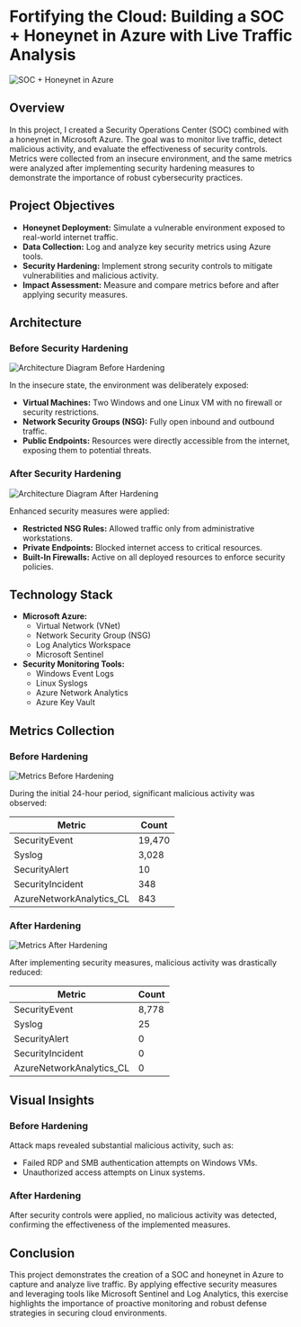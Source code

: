 # Fortifying the Cloud: Building a SOC + Honeynet in Azure with Live Traffic Analysis  
![SOC + Honeynet in Azure](<insert-link-here>)  

## Overview  

In this project, I created a Security Operations Center (SOC) combined with a honeynet in Microsoft Azure. The goal was to monitor live traffic, detect malicious activity, and evaluate the effectiveness of security controls. Metrics were collected from an insecure environment, and the same metrics were analyzed after implementing security hardening measures to demonstrate the importance of robust cybersecurity practices.

## Project Objectives  

- **Honeynet Deployment:** Simulate a vulnerable environment exposed to real-world internet traffic.  
- **Data Collection:** Log and analyze key security metrics using Azure tools.  
- **Security Hardening:** Implement strong security controls to mitigate vulnerabilities and malicious activity.  
- **Impact Assessment:** Measure and compare metrics before and after applying security measures.  

## Architecture  

### Before Security Hardening  
![Architecture Diagram Before Hardening](<insert-link-here>)  

In the insecure state, the environment was deliberately exposed:  
- **Virtual Machines:** Two Windows and one Linux VM with no firewall or security restrictions.  
- **Network Security Groups (NSG):** Fully open inbound and outbound traffic.  
- **Public Endpoints:** Resources were directly accessible from the internet, exposing them to potential threats.  

### After Security Hardening  
![Architecture Diagram After Hardening](<insert-link-here>)  

Enhanced security measures were applied:  
- **Restricted NSG Rules:** Allowed traffic only from administrative workstations.  
- **Private Endpoints:** Blocked internet access to critical resources.  
- **Built-In Firewalls:** Active on all deployed resources to enforce security policies.  

## Technology Stack  

- **Microsoft Azure:**  
  - Virtual Network (VNet)  
  - Network Security Group (NSG)  
  - Log Analytics Workspace  
  - Microsoft Sentinel  
- **Security Monitoring Tools:**  
  - Windows Event Logs  
  - Linux Syslogs  
  - Azure Network Analytics  
  - Azure Key Vault  

## Metrics Collection  

### Before Hardening  
![Metrics Before Hardening](<insert-link-here>)  

During the initial 24-hour period, significant malicious activity was observed:  

| **Metric**                | **Count** |  
|---------------------------|-----------|  
| SecurityEvent             | 19,470    |  
| Syslog                    | 3,028     |  
| SecurityAlert             | 10        |  
| SecurityIncident          | 348       |  
| AzureNetworkAnalytics_CL  | 843       |  

### After Hardening  
![Metrics After Hardening](<insert-link-here>)  

After implementing security measures, malicious activity was drastically reduced:  

| **Metric**                | **Count** |  
|---------------------------|-----------|  
| SecurityEvent             | 8,778     |  
| Syslog                    | 25        |  
| SecurityAlert             | 0         |  
| SecurityIncident          | 0         |  
| AzureNetworkAnalytics_CL  | 0         |  

## Visual Insights  

### Before Hardening  
Attack maps revealed substantial malicious activity, such as:  
- Failed RDP and SMB authentication attempts on Windows VMs.  
- Unauthorized access attempts on Linux systems.  

### After Hardening  
After security controls were applied, no malicious activity was detected, confirming the effectiveness of the implemented measures.  

## Conclusion  

This project demonstrates the creation of a SOC and honeynet in Azure to capture and analyze live traffic. By applying effective security measures and leveraging tools like Microsoft Sentinel and Log Analytics, this exercise highlights the importance of proactive monitoring and robust defense strategies in securing cloud environments.  
